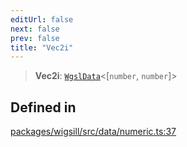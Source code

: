 ```yaml
---
editUrl: false
next: false
prev: false
title: "Vec2i"
---
```


> **Vec2i**: [`WgslData`](/api/wigsill/interfaces/wgsldata/)\<[`number`, `number`]\>

## Defined in

[packages/wigsill/src/data/numeric.ts:37](https://github.com/software-mansion-labs/wigsill/blob/3eabd476f023822e50f40404033f5b0520bf8089/packages/wigsill/src/data/numeric.ts#L37)
